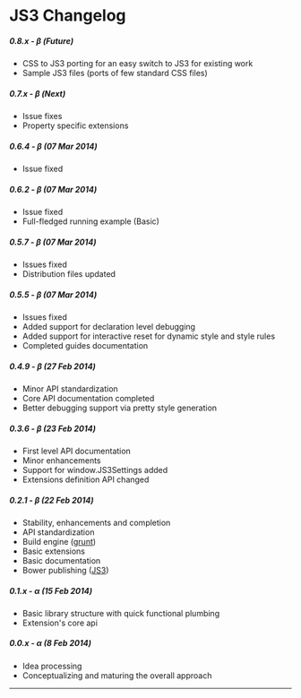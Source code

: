 JS3 Changelog
===

##### 0.8.x - &beta; (Future)

* CSS to JS3 porting for an easy switch to JS3 for existing work
* Sample JS3 files (ports of few standard CSS files)

##### 0.7.x - &beta; (Next)

* Issue fixes
* Property specific extensions

##### 0.6.4 - &beta; (07 Mar 2014)

* Issue fixed

##### 0.6.2 - &beta; (07 Mar 2014)

* Issue fixed
* Full-fledged running example (Basic)

##### 0.5.7 - &beta; (07 Mar 2014)

* Issues fixed
* Distribution files updated

##### 0.5.5 - &beta; (07 Mar 2014)

* Issues fixed
* Added support for declaration level debugging
* Added support for interactive reset for dynamic style and style rules
* Completed guides documentation

##### 0.4.9 - &beta; (27 Feb 2014)
* Minor API standardization
* Core API documentation completed
* Better debugging support via pretty style generation

##### 0.3.6 - &beta; (23 Feb 2014)

* First level API documentation
* Minor enhancements
* Support for window.JS3Settings added
* Extensions definition API changed

##### 0.2.1 - &beta; (22 Feb 2014)

* Stability, enhancements and completion
* API standardization
* Build engine ([grunt](http://gruntjs.com/))
* Basic extensions
* Basic documentation
* Bower publishing ([JS3](http://bower.io/search/#!/search/JS3))

##### 0.1.x - &alpha; (15 Feb 2014)

* Basic library structure with quick functional plumbing
* Extension's core api


##### 0.0.x - &alpha; (8 Feb 2014)

* Idea processing
* Conceptualizing and maturing the overall approach

---
